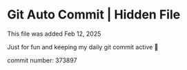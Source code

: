 # Git Auto Commit | Hidden File

This file was added Feb 12, 2025

Just for fun and keeping my daily git commit active 🤪

commit number: 373897
